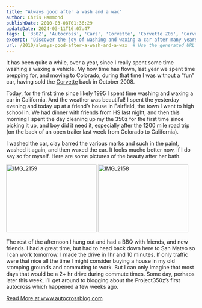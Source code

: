 ```yaml
---
title: "Always good after a wash and a wax"
author: Chris Hammond
publishDate: 2010-03-08T01:36:29
updateDate: 2024-03-11T16:07:47
tags: [ '350Z', 'Autocross', 'Cars', 'Corvette', 'Corvette Z06', 'Corvettez06', 'CorvetteZ06org', 'Nissan', 'Project 350Z', 'Project350z', 'Project350zcom' ]
excerpt: "Discover the joy of washing and waxing a car after many years! Follow along as we share the experience of cleaning up a 350z and enjoy the beautiful California weather. #carcare #waxing #California"
url: /2010/always-good-after-a-wash-and-a-wax  # Use the generated URL with year
---
```

<p>It has been quite a while, over a year, since I really spent some time washing a waxing a vehicle. My how time has flown, last year we spent time prepping for, and moving to Colorado, during that time I was without a “fun” car, having sold the <a href="https://www.corvettez06.org">Corvette</a> back in October 2008.</p>  <p>Today, for the first time since likely 1995 I spent time washing and waxing a car in California. And the weather was beautiful! I spent the yesterday evening and today up at a friend’s house in Fairfield, the town I went to high school in. We had dinner with friends from HS last night, and then this morning I spent the day cleaning up my the 350z for the first time since picking it up, and boy did it need it, especially after the 1200 mile road trip (on the back of an open trailer last week from Colorado to California).</p>  <p>I washed the car, clay barred the various marks and such in the paint, washed it again, and then waxed the car. It looks mucho better now, if I do say so for myself. Here are some pictures of the beauty after her bath.</p>  <p><a href="https://www.flickr.com/photos/chammond/4416388858/"><img border="0" alt="IMG_2159" src="https://farm3.static.flickr.com/2715/4416388858_f5a350d3ec_m.jpg" width="240" height="180" /></a> <a href="https://www.flickr.com/photos/chammond/4416379820/"><img border="0" alt="IMG_2158" src="https://farm3.static.flickr.com/2725/4416379820_e0b8e238f7_m.jpg" width="240" height="180" /></a></p>  <p>The rest of the afternoon I hung out and had a BBQ with friends, and new friends. I had a great time, but had to head back down here to San Mateo so I can work tomorrow. I made the drive in 1hr and 10 minutes. If only traffic were that nice all the time I might consider buying a house in my old stomping grounds and commuting to work. But I can only imagine that most days that would be a 2+ hr drive during commute times. Some day, perhaps later this week, I’ll get around to blogging about the Project350z’s first autocross which happened a few weeks ago.</p> <a href="https://www.autocrossblog.com/always-good-after-a-wash-and-a-wax">Read More at www.autocrossblog.com</a>



